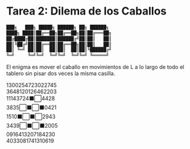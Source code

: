 # Tarea 2: Dilema de los Caballos
```txt
███╗   ███╗ █████╗ ██████╗ ██╗ ██████╗ 
████╗ ████║██╔══██╗██╔══██╗██║██╔═══██╗
██╔████╔██║███████║██████╔╝██║██║   ██║
██║╚██╔╝██║██╔══██║██╔══██╗██║██║   ██║
██║ ╚═╝ ██║██║  ██║██║  ██║██║╚██████╔╝
╚═╝     ╚═╝╚═╝  ╚═╝╚═╝  ╚═╝╚═╝ ╚═════╝
```

El enigma es mover el caballo en movimientos de L a lo largo de todo el tablero sin pisar dos veces la misma casilla.

1300254723022745<br>
3648120126462203<br>
11143724⬛⬜4428<br>
3835⬜⬛⬜⬛0421<br>
1510⬛⬜⬛⬜2943<br>
3439⬜⬛⬜⬛2005<br>
0916413207184230<br>
4033081741310619<br>